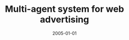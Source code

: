 ---
# Documentation: https://wowchemy.com/docs/managing-content/

title: Multi-agent system for web advertising
subtitle: ''
summary: ''
authors:
- kazienko
tags: []
categories: []
date: '2005-01-01'
lastmod: 2022-10-07T05:48:42Z
featured: false
draft: false

# Featured image
# To use, add an image named `featured.jpg/png` to your page's folder.
# Focal points: Smart, Center, TopLeft, Top, TopRight, Left, Right, BottomLeft, Bottom, BottomRight.
image:
  caption: ''
  focal_point: ''
  preview_only: false

# Projects (optional).
#   Associate this post with one or more of your projects.
#   Simply enter your project's folder or file name without extension.
#   E.g. `projects = ["internal-project"]` references `content/project/deep-learning/index.md`.
#   Otherwise, set `projects = []`.
projects: []
publishDate: '2022-10-07T05:48:41.604782Z'
publication_types:
- '2'
abstract: ''
publication: '*Lecture Notes in Computer Science. Lecture Notes in Artificial Intelligence*'
doi: 10.1007/11552451_68
---